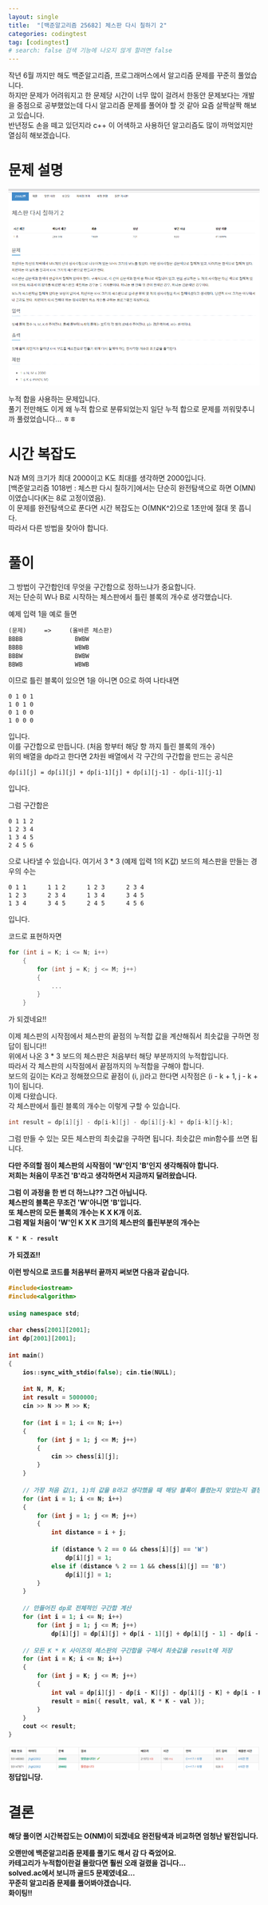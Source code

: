 ```yaml
---
layout: single
title:  "[백준알고리즘 25682] 체스판 다시 칠하기 2"
categories: codingtest
tag: [codingtest]
# search: false 검색 기능에 나오지 않게 할려면 false
---
```


작년 6월 까지만 해도 백준알고리즘, 프로그래머스에서 알고리즘 문제를 꾸준히 풀었습니다. <br>
하지만 문제가 어려워지고 한 문제당 시간이 너무 많이 걸려서 한동안 문제보다는 개발을 중점으로 공부했었는데 다시 알고리즘 문제를 풀어야 할 것 같아 요즘 살짝살짝 해보고 있습니다. <br>
반년정도 손을 떼고 있던지라 c++ 이 어색하고 사용하던 알고리즘도 많이 까먹었지만 열심히 해보겠습니다.<br>

# 문제 설명

![](../../assets/images/2023-02-02-25682.md/2023-02-02-23-12-10.png)

누적 합을 사용하는 문제입니다.<br>
풀기 전만해도 이게 왜 누적 합으로 분류되었는지 일단 누적 합으로 문제를 끼워맞추니까 풀렸었습니다... ㅎㅎ

# 시간 복잡도
N과 M의 크기가 최대 2000이고 K도 최대를 생각하면 2000입니다.<br>
[백준알고리즘 1018번 : 체스판 다시 칠하기]에서는 단순히 완전탐색으로 하면 O(MN)이였습니다(K는 8로 고정이였음).<br>
이 문제를 완전탐색으로 푼다면 시간 복잡도는  O(MNK^2)으로 1초만에 절대 못 풉니다. <br>
따라서 다른 방법을 찾아야 합니다. <br>

# 풀이

그 방법이 구간합인데 무엇을 구간합으로 정하느냐가 중요합니다. <br>
저는 단순히 W나 B로 시작하는 체스판에서 틀린 블록의 개수로 생각했습니다.<br>

예제 입력 1을 예로 들면 

```
(문제)　　　=>　　　(올바른 체스판)
BBBB　　　　　　　   BWBW
BBBB　　　　　　　   WBWB
BBBW　　　　　　　   BWBW
BBWB　　　　　　　   WBWB
```
이므로 
틀린 블록이 있으면 1을 아니면 0으로 하여 나타내면

```
0 1 0 1
1 0 1 0
0 1 0 0
1 0 0 0 
```
입니다.<br>
이를 구간합으로 만듭니다. (처음 항부터 해당 항 까지 틀린 블록의 개수)<br>
위의 배열을 dp라고 한다면 2차원 배열에서 각 구간의 구간합을 만드는 공식은<br>
```
dp[i][j] = dp[i][j] + dp[i-1][j] + dp[i][j-1] - dp[i-1][j-1]
```
입니다.

그럼 구간합은

```
0 1 1 2
1 2 3 4
1 3 4 5
2 4 5 6
```
으로 나타낼 수 있습니다. 여기서 3 * 3 (예제 입력 1의 K값) 보드의 체스판을 만들는 경우의 수는

```
0 1 1      1 1 2      1 2 3      2 3 4
1 2 3      2 3 4      1 3 4      3 4 5
1 3 4      3 4 5      2 4 5      4 5 6    
```
입니다.

코드로 표현하자면
```c++
for (int i = K; i <= N; i++)
	{
		for (int j = K; j <= M; j++)
		{
			...
		}
	}
```
가 되겠네요!!

이제 체스판의 시작점에서 체스판의 끝점의 누적합 값을 계산해줘서 최솟값을 구하면 정답이 됩니다!!<br>
위에서 나온 3 * 3 보드의 체스판은 처음부터 해당 부분까지의 누적합입니다. <br>
따라서 각 체스판의 시작점에서 끝점까지의 누적합을 구해야 합니다.<br>
보드의 길이는 K라고 정해졌으므로 끝점이 (i, j)라고 한다면 시작점은 (i - k + 1, j - k + 1)이 됩니다.<br>
이제 다왔습니다. <br>
각 체스판에서 틀린 블록의 개수는 이렇게 구할 수 있습니다.<br>
``` c++
int result = dp[i][j] - dp[i-k][j] - dp[i][j-k] + dp[i-k][j-k];
```

그럼 만들 수 있는 모든 체스판의 최솟값을 구하면 됩니다. 최솟값은 min함수를 쓰면 됩니다.<br>

<b>다만 주의할 점이 체스판의 시작점이 'W'인지 'B'인지 생각해줘야 합니다.<br>
저희는 처음이 무조건 'B'라고 생각하면서 지금까지 달려왔습니다.<b> 

그럼 이 과정을 한 번 더 하느냐?? 그건 아닙니다. <br>
체스판의 블록은 무조건 'W'아니면 'B'입니다. <br>
또 체스판의 모든 블록의 개수는 K X K개 이죠. <br>
그럼 제일 처음이 'W'인 K X K 크기의 체스판의 틀린부분의 개수는 
``` c++
K * K - result
```
가 되겠죠!!

이런 방식으로 코드를 처음부터 끝까지 써보면 다음과 같습니다.

``` c++
#include<iostream>
#include<algorithm>

using namespace std;

char chess[2001][2001];
int dp[2001][2001];

int main()
{
	ios::sync_with_stdio(false); cin.tie(NULL);

	int N, M, K;
	int result = 5000000;
	cin >> N >> M >> K;

	for (int i = 1; i <= N; i++)
	{
		for (int j = 1; j <= M; j++)
		{
			cin >> chess[i][j];
		}
	}

	// 가장 처음 값(1, 1)의 값을 B라고 생각했을 때 해당 블록이 틀렸는지 맞았는지 결정하는 부분
	for (int i = 1; i <= N; i++)
	{
		for (int j = 1; j <= M; j++)
		{
			int distance = i + j;

			if (distance % 2 == 0 && chess[i][j] == 'W')
				dp[i][j] = 1;
			else if (distance % 2 == 1 && chess[i][j] == 'B')
				dp[i][j] = 1;
		}
	}

	// 만들어진 dp로 전체적인 구간합 계산
	for (int i = 1; i <= N; i++)
		for (int j = 1; j <= M; j++)
			dp[i][j] = dp[i][j] + dp[i - 1][j] + dp[i][j - 1] - dp[i - 1][j - 1];

	// 모든 K * K 사이즈의 체스판의 구간합을 구해서 최솟값을 result에 저장
	for (int i = K; i <= N; i++)
	{
		for (int j = K; j <= M; j++)
		{
			int val = dp[i][j] - dp[i - K][j] - dp[i][j - K] + dp[i - K][j - K];
			result = min({ result, val, K * K - val });
		}
	}
	cout << result;
}
```

![](../../assets/images/2023-02-02-25682.md/2023-02-03-00-28-05.png)
정답입니당.

# 결론
해당 풀이면 시간복잡도는 O(NM)이 되겠네요 완전탐색과 비교하면 엄청난 발전입니다.<br>

오랜만에 백준알고리즘 문제를 풀기도 해서 감 다 죽었어요.<br>
카테고리가 누적합이란걸 몰랐다면 훨씬 오래 걸렸을 겁니다...<br>
solved.ac에서 보니까 골드5 문제였네요...<br>
꾸준히 알고리즘 문제를 풀어봐야겠습니다.<br>
화이팅!!<br>